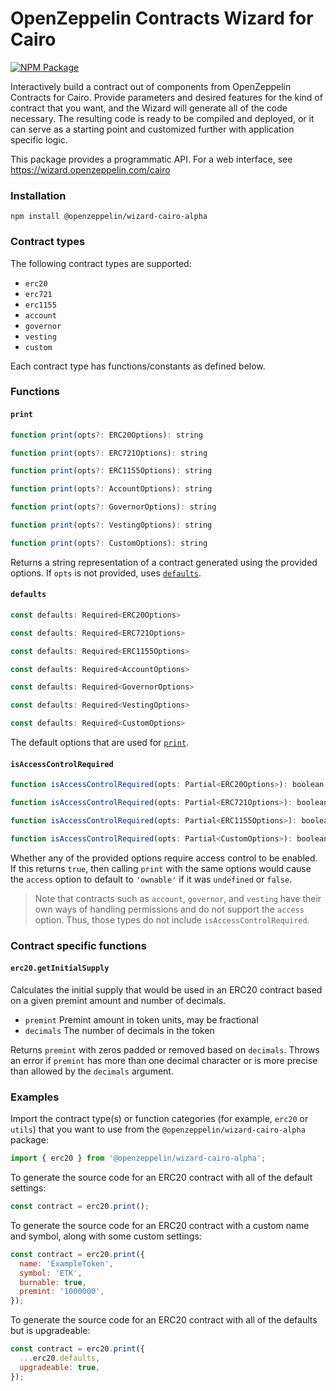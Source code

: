 # OpenZeppelin Contracts Wizard for Cairo

[![NPM Package](https://img.shields.io/npm/v/@openzeppelin/wizard-cairo-alpha?color=%23e55233)](https://www.npmjs.com/package/@openzeppelin/wizard-cairo-alpha)

Interactively build a contract out of components from OpenZeppelin Contracts for Cairo. Provide parameters and desired features for the kind of contract that you want, and the Wizard will generate all of the code necessary. The resulting code is ready to be compiled and deployed, or it can serve as a starting point and customized further with application specific logic.

This package provides a programmatic API. For a web interface, see https://wizard.openzeppelin.com/cairo

### Installation

`npm install @openzeppelin/wizard-cairo-alpha`

### Contract types

The following contract types are supported:
- `erc20`
- `erc721`
- `erc1155`
- `account`
- `governor`
- `vesting`
- `custom`

Each contract type has functions/constants as defined below.

### Functions

#### `print`
```js
function print(opts?: ERC20Options): string
```
```js
function print(opts?: ERC721Options): string
```
```js
function print(opts?: ERC1155Options): string
```
```js
function print(opts?: AccountOptions): string
```
```js
function print(opts?: GovernorOptions): string
```
```js
function print(opts?: VestingOptions): string
```
```js
function print(opts?: CustomOptions): string
```
Returns a string representation of a contract generated using the provided options. If `opts` is not provided, uses [`defaults`](#defaults).

#### `defaults`
```js
const defaults: Required<ERC20Options>
```
```js
const defaults: Required<ERC721Options>
```
```js
const defaults: Required<ERC1155Options>
```
```js
const defaults: Required<AccountOptions>
```
```js
const defaults: Required<GovernorOptions>
```
```js
const defaults: Required<VestingOptions>
```
```js
const defaults: Required<CustomOptions>
```
The default options that are used for [`print`](#print).

#### `isAccessControlRequired`
```js
function isAccessControlRequired(opts: Partial<ERC20Options>): boolean
```
```js
function isAccessControlRequired(opts: Partial<ERC721Options>): boolean
```
```js
function isAccessControlRequired(opts: Partial<ERC1155Options>): boolean
```
```js
function isAccessControlRequired(opts: Partial<CustomOptions>): boolean
```
Whether any of the provided options require access control to be enabled. If this returns `true`, then calling `print` with the same options would cause the `access` option to default to `'ownable'` if it was `undefined` or `false`. 

> Note that contracts such as `account`, `governor`, and `vesting` have their own ways of handling permissions and do not support the `access` option.
Thus, those types do not include `isAccessControlRequired`.

### Contract specific functions

#### `erc20.getInitialSupply`

Calculates the initial supply that would be used in an ERC20 contract based on a given premint amount and number of decimals.

- `premint` Premint amount in token units, may be fractional
- `decimals` The number of decimals in the token

Returns `premint` with zeros padded or removed based on `decimals`.
Throws an error if `premint` has more than one decimal character or is more precise than allowed by the `decimals` argument.

### Examples

Import the contract type(s) or function categories (for example, `erc20` or `utils`) that you want to use from the `@openzeppelin/wizard-cairo-alpha` package:

```js
import { erc20 } from '@openzeppelin/wizard-cairo-alpha';
```

To generate the source code for an ERC20 contract with all of the default settings:
```js
const contract = erc20.print();
```

To generate the source code for an ERC20 contract with a custom name and symbol, along with some custom settings:
```js
const contract = erc20.print({
  name: 'ExampleToken',
  symbol: 'ETK',
  burnable: true,
  premint: '1000000',
});
```

To generate the source code for an ERC20 contract with all of the defaults but is upgradeable:
```js
const contract = erc20.print({
  ...erc20.defaults,
  upgradeable: true,
});
```
